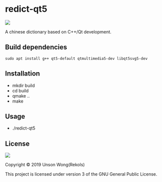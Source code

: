 # redict-qt5

![](https://api.travis-ci.org/rekols/redict-qt5.svg?branch=master)

A chinese dictionary based on C++/Qt development.

## Build dependencies

`sudo apt install g++ qt5-default qtmultimedia5-dev libqt5svg5-dev`

## Installation

* mkdir build
* cd build
* qmake ..
* make

## Usage

* ./redict-qt5

## License

![](https://camo.githubusercontent.com/3eb103d4afbd5bb2bbdf3d03e0e23e05ef44190f/687474703a2f2f7777772e676e752e6f72672f67726170686963732f67706c76332d3132377835312e706e67)

Copyright © 2019 Unson Wong(Rekols)

This project is licensed under version 3 of the GNU General Public License.
